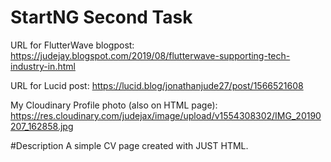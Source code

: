 # StartNG Second Task
URL for FlutterWave blogpost: https://judejay.blogspot.com/2019/08/flutterwave-supporting-tech-industry-in.html

URL for Lucid post: https://lucid.blog/jonathanjude27/post/1566521608

My Cloudinary Profile photo (also on HTML page): https://res.cloudinary.com/judejax/image/upload/v1554308302/IMG_20190207_162858.jpg


#Description
A simple CV page created with JUST HTML.
